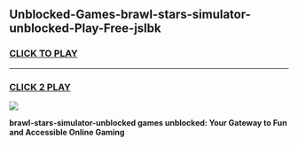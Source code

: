 
## Unblocked-Games-brawl-stars-simulator-unblocked-Play-Free-jslbk
<h3>
<a href="https://premium76.site?title=brawl-stars-simulator-unblocked&ref=19M">CLICK TO PLAY</a></h3>
<hr>

<h3>
<a href="https://premium76.site?title=brawl-stars-simulator-unblocked&ref=19M">CLICK 2 PLAY</a>
  
</h3>

<a href="https://premium76.site?title=brawl-stars-simulator-unblocked&ref=19M"><img src="https://clearcache.store/games.png"></a>


**brawl-stars-simulator-unblocked games unblocked: Your Gateway to Fun and Accessible Online Gaming**
